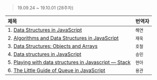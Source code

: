 > 19.09.24 ~ 19.10.01 (28주차)

| 제목 | 번역자 |
|:----|:---- |
| 1. [Data Structures in JavaScript](https://medium.com/siliconwat/data-structures-in-javascript-1b9aed0ea17c) | `해연` |
| 2. [Algorithms and Data Structures in JavaScript](https://itnext.io/algorithms-and-data-structures-in-javascript-a71548f902cb) | `재욱` |
| 3. [Data Structures: Objects and Arrays](https://scotch.io/courses/10-need-to-know-javascript-concepts/data-structures-objects-and-arrays) | `호철` |
| 4. [Data structures in JavaScript](http://blog.benoitvallon.com/data-structures-in-javascript/data-structures-in-javascript/) | `승민` |
| 5. [Playing with data structures in Javascript — Stack](https://blog.cloudboost.io/playing-with-data-structures-in-javascript-stack-a55ebe50f29d) | `현아` |
| 6. [The Little Guide of Queue in JavaScript](https://hackernoon.com/the-little-guide-of-queue-in-javascript-4f67e79260d9) | `용관` |
